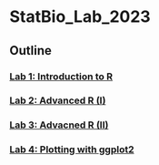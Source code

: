 # StatBio_Lab_2023

## Outline
### [Lab 1: Introduction to R](/Lab1)
### [Lab 2: Advanced R (I)](/Lab2)
### [Lab 3: Advacned R (II)](/Lab3)
### [Lab 4: Plotting with ggplot2](/Lab4)
